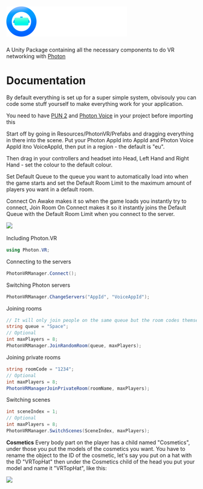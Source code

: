# ![](Visuals/SmallerText.png)
A Unity Package containing all the necessary components to do VR networking with [Photon](https://photonengine.com)

# Documentation
By default everything is set up for a super simple system, obvisouly you can code some stuff yourself to make everything work for your application.

You need to have [PUN 2](https://assetstore.unity.com/packages/tools/network/pun-2-free-119922) and [Photon Voice](https://assetstore.unity.com/packages/tools/audio/photon-voice-2-130518) in your project before importing this

Start off by going in Resources/PhotonVR/Prefabs and dragging everything in there into the scene.
Put your Photon AppId into AppId and Photon Voice AppId itno VoiceAppId, then put in a region - the default is "eu".

Then drag in your controllers and headset into Head, Left Hand and Right Hand - set the colour to the default colour.

Set Default Queue to the queue you want to automatically load into when the game starts and set the Default Room Limit to the maximum amount of players you want in a default room.

Connect On Awake makes it so when the game loads you instantly try to connect, Join Room On Connect makes it so it instantly joins the Default Queue with the Default Room Limit when you connect to the server.

![](https://user-images.githubusercontent.com/29258204/178260207-79da9ffe-efbb-44cc-a648-1cd40900c82d.png)

Including Photon.VR
```cs
using Photon.VR;
```

Connecting to the servers
```cs
PhotonVRManager.Connect();
```

Switching Photon servers
```cs
PhotonVRManager.ChangeServers("AppId", "VoiceAppId");
```

Joining rooms
```cs
// It will only join people on the same queue but the room codes themselves are random
string queue = "Space";
// Optional
int maxPlayers = 8;
PhotonVRManager.JoinRandomRoom(queue, maxPlayers);
```

Joining private rooms
```cs
string roomCode = "1234";
// Optional
int maxPlayers = 8;
PhotonVRManagerJoinPrivateRoom(roomName, maxPlayers);
```

Switching scenes
```cs
int sceneIndex = 1;
// Optional
int maxPlayers = 8;
PhotonVRManager.SwitchScenes(SceneIndex, maxPlayers);
```

<b>Cosmetics</b>
Every body part on the player has a child named "Cosmetics", under those you put the models of the cosmetics you want.
You have to rename the object to the ID of the cosmetic, let's say you put on a hat with the ID "VRTopHat" then under the Cosmetics child of the head you put your model and name it "VRTopHat", like this:

![](https://user-images.githubusercontent.com/29258204/178257224-254c10c5-e68a-4fd9-97f4-308896e62bf7.png)


